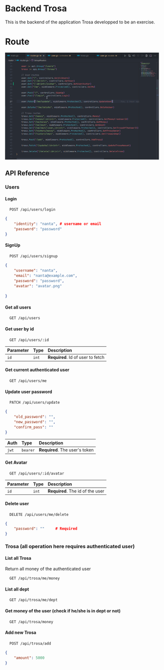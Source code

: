 
# Backend Trosa

This is the backend of the application Trosa developped to be an exercise.

# Route

![route](route.png)

## API Reference

### Users

#### Login

```http
  POST /api/users/login
```

```json
{
    "identity": "nanta", # username or email
    "password": "password"
}
```

#### SignUp

```http
  POST /api/users/signup
```

```json
{
    "username": "nanta",
    "email": "nanta@example.com",
    "password": "password",
    "avatar": "avatar.png"

}
```

#### Get all users

```http
  GET /api/users
```

#### Get user by id

```http
  GET /api/users/:id
```

| Parameter | Type     | Description                       |
| :-------- | :------- | :-------------------------------- |
| `id`      | `int` | **Required**. Id of user to fetch |

#### Get current authenticated user

```http
  GET /api/users/me
```

#### Update user password

```http
  PATCH /api/users/update
```

```json
{
    "old_password": "",
    "new_password": "",
    "confirm_pass": ""
}
```

| Auth | Type     | Description                       |
| :-------- | :------- | :-------------------------------- |
| `jwt`      | `bearer` | **Required**. The user's token |

#### Get Avatar

```http
  GET /api/users/:id/avatar
```

| Parameter | Type     | Description                       |
| :-------- | :------- | :-------------------------------- |
| `id`      | `int` | **Required**. The id of the user |

#### Delete user

 ```http
   DELETE /api/users/me/delete
 ```

 ```json
 {
     "password": ""     # Required
 }
 ```

### Trosa (all operation here requires authenticated user)

#### List all Trosa

Return all money of the authenticated user

```http
  GET /api/trosa/me/money
```

#### List all dept

```http
  GET /api/trosa/me/dept
```

#### Get money of the user (check if he/she is in dept or not)

```http
  GET /api/trosa/money
```

#### Add new Trosa

```http
  POST /api/trosa/add
```

```json
{
    "amount": 5000
}
```
